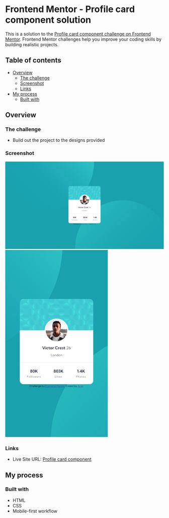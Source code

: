# Frontend Mentor - Profile card component solution

This is a solution to the [Profile card component challenge on Frontend Mentor](https://www.frontendmentor.io/challenges/profile-card-component-cfArpWshJ). Frontend Mentor challenges help you improve your coding skills by building realistic projects. 

## Table of contents

- [Overview](#overview)
  - [The challenge](#the-challenge)
  - [Screenshot](#screenshot)
  - [Links](#links)
- [My process](#my-process)
  - [Built with](#built-with)

## Overview

### The challenge

- Build out the project to the designs provided

### Screenshot

![](https://github.com/AnDel55/profile-card-component/blob/main/screenshots/desktop.jpeg)
![](https://github.com/AnDel55/profile-card-component/blob/main/screenshots/mobile.jpeg)

### Links

- Live Site URL: [Profile card component](https://anel-profile-card-component.netlify.app)

## My process

### Built with

- HTML
- CSS
- Mobile-first workflow